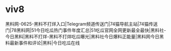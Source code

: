 # viv8
黑料网-0625-黑料不打烊入口|Telegram频道传送门|74猫导航主站|74猫传送门|78黑料网|51今日吃瓜热门事件年度汇总|51吃瓜官网全网更新最全最快|黑料社-今日黑料|黑料不打烊-黑料不打烊吃瓜曝光|黑料社今日爆料正能量|黑料网今日黑料最新事件和评论|黑料|今日吃瓜在线
